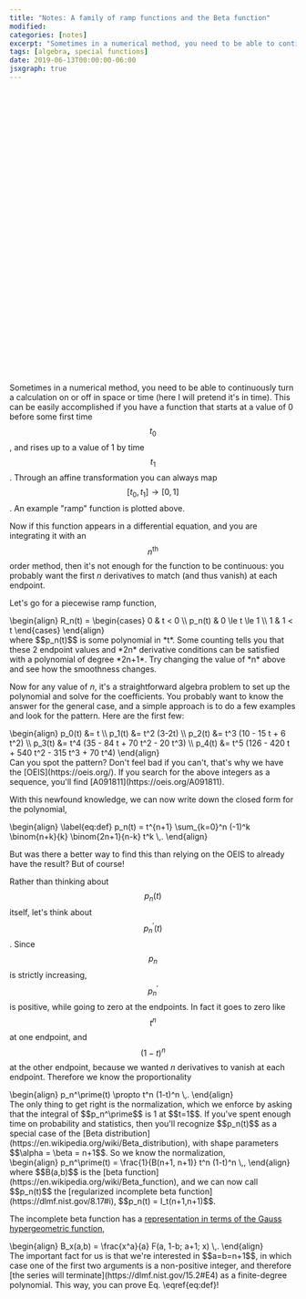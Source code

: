 ```yaml
---
title: "Notes: A family of ramp functions and the Beta function"
modified:
categories: [notes]
excerpt: "Sometimes in a numerical method, you need to be able to continuously turn a calculation on or off in space or time."
tags: [algebra, special functions]
date: 2019-06-13T00:00:00-06:00
jsxgraph: true
---
```


<div id="box" class="jxgbox" style="width:500px; height:500px; margin-bottom:1em;"></div>
<div id="out"></div>


Sometimes in a numerical method, you need to be able to continuously
turn a calculation on or off in space or time (here I will pretend
it's in time).  This can be easily accomplished if you have a function
that starts at a value of 0 before some first time $$t_0$$, and rises
up to a value of 1 by time $$t_1$$.  Through an affine transformation
you can always map $$[t_0, t_1] \to [0, 1]$$.  An example "ramp"
function is plotted above.

Now if this function appears in a differential equation, and you are
integrating it with an $$n^{\textrm{th}}$$ order method, then it's not
enough for the function to be continuous: you probably want the first
*n* derivatives to match (and thus vanish) at each endpoint.

Let's go for a piecewise ramp function,
<div>
\begin{align}
R_n(t) = \begin{cases}
0 & t < 0 \\
p_n(t) & 0 \le t \le 1 \\
1 & 1 < t
\end{cases}
\end{align}
</div>
where $$p_n(t)$$ is some polynomial in *t*.
Some counting tells you that these 2 endpoint values and *2n*
derivative conditions can be satisfied with a polynomial of degree
*2n+1*.  Try changing the value of *n* above and see how the
smoothness changes.

Now for any value of *n*, it's a straightforward algebra problem to
set up the polynomial and solve for the coefficients.  You probably
want to know the answer for the general case, and a simple approach is
to do a few examples and look for the pattern.  Here are the first
few:
<div>
\begin{align}
p_0(t) &= t \\
p_1(t) &= t^2 (3-2t) \\
p_2(t) &= t^3 (10 - 15 t + 6 t^2) \\
p_3(t) &= t^4 (35 - 84 t + 70 t^2 - 20 t^3) \\
p_4(t) &= t^5 (126 - 420 t + 540 t^2 - 315 t^3 + 70 t^4)
\end{align}
</div>
Can you spot the pattern?  Don't feel bad if you can't, that's why we
have the [OEIS](https://oeis.org/).  If you search for the above
integers as a sequence, you'll find
[A091811](https://oeis.org/A091811).

With this newfound knowledge, we can now write down the closed form
for the polynomial,
<div>
\begin{align}
\label{eq:def}
p_n(t) = t^{n+1} \sum_{k=0}^n (-1)^k \binom{n+k}{k} \binom{2n+1}{n-k} t^k
\,.
\end{align}
</div>

But was there a better way to find this than relying on the OEIS to
already have the result?  But of course!

Rather than thinking about $$p_n(t)$$ itself, let's think about
$$p_n^\prime(t)$$.  Since $$p_n$$ is strictly increasing,
$$p_n^\prime$$ is positive, while going to zero at the endpoints.  In
fact it goes to zero like $$t^n$$ at one endpoint, and $$(1-t)^n$$ at
the other endpoint, because we wanted *n* derivatives to vanish at
each endpoint.  Therefore we know the proportionality
<div>
\begin{align}
p_n^\prime(t) \propto t^n (1-t)^n \,.
\end{align}
</div>
The only thing to get right is the normalization, which we enforce by
asking that the integral of $$p_n^\prime$$ is 1 at $$t=1$$.  If you've
spent enough time on probability and statistics, then you'll recognize
$$p_n(t)$$ as a special case of the [Beta
distribution](https://en.wikipedia.org/wiki/Beta_distribution), with
shape parameters $$\alpha = \beta = n+1$$.  So we know the
normalization,
<div>
\begin{align}
p_n^\prime(t) = \frac{1}{B(n+1, n+1)} t^n (1-t)^n \,,
\end{align}
</div>
where $$B(a,b)$$ is the [beta
function](https://en.wikipedia.org/wiki/Beta_function), and we can
now call $$p_n(t)$$ the [regularized incomplete beta
function](https://dlmf.nist.gov/8.17#i),
$$p_n(t) = I_t(n+1,n+1)$$.

The incomplete beta function has a [representation in terms of the
Gauss hypergeometric function](https://dlmf.nist.gov/8.17#ii),
<div>
\begin{align}
B_x(a,b) = \frac{x^a}{a} F(a, 1-b; a+1; x) \,.
\end{align}
</div>
The important fact for us is that we're interested in $$a=b=n+1$$, in
which case one of the first two arguments is a non-positive integer,
and therefore [the series will
terminate](https://dlmf.nist.gov/15.2#E4) as a finite-degree
polynomial.  This way, you can prove Eq. \eqref{eq:def}!

<script type="text/javascript" src="{{ site.url }}/assets/js/elliptic.js">
</script>
<script type="text/javascript" src="{{ site.url }}/assets/js/binomcoef.js">
</script>
<script type="text/javascript" src="{{ site.url }}/assets/js/ramps.js">
</script>

<script type="text/javascript">

////////////////////////////////////////////////////////////
// Make some plots

var brd = JXG.JSXGraph.initBoard('box',
                                 {boundingbox:[-0.2,1.4,1.4,-0.2],
                                  showNavigation: false,
                                  showCopyright: false,
                                  grid:false,
                                  axis:true});

brd.suspendUpdate();
n = brd.create('slider',
               [[0.2,1.2],[1.0,1.2],[0,4,10]],
               {name:'n', snapWidth: 1, precision: 0});

theFunc = makeRamp(n.Value());
fg = brd.create('functiongraph',
                // Because of JS scoping
                [ function (x) { return theFunc(x); } , -1.5, 1.5],
                {strokeColor: "#0000ff"});

n.on('drag', function () {
  theFunc = makeRamp(n.Value());
});

brd.unsuspendUpdate();

</script>
